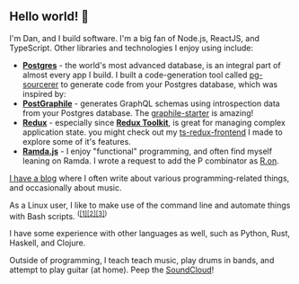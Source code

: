 ## Hello world! 👋

I'm Dan, and I build software. I'm a big fan of Node.js, ReactJS, and TypeScript. Other libraries and technologies I enjoy using include:
 
* [**Postgres**](https://www.postgresql.org/) - the world's most advanced database, is an integral part of almost every app I build. I built a code-generation tool called [pg-sourcerer](https://github.com//danielfgray/pg-sourcerer) to generate code from your Postgres database, which was inspired by:
* **[PostGraphile](https://www.postgraphile.org/)** - generates GraphQL schemas using introspection data from your Postgres database. The [graphile-starter](https://github.com/graphile/starter) is amazing!
* **[Redux](https://redux.js.org)** - especially since **[Redux Toolkit](https://redux-toolkit.js.org/)**, is great for managing complex application state. you might check out my [ts-redux-frontend](https://github.com/DanielFGray/ts-redux-frontend/) I made to explore some of it's features.
* **[Ramda.js](https://github.com/ramda/ramda)** - I enjoy "functional" programming, and often find myself leaning on Ramda. I wrote a request to add the P combinator as [R.on](https://github.com/ramda/ramda/commit/f181e06a9d8982a65a829b29410a3765c66f14a2#diff-085407b1efefd1e07aeceeb39e329c4c).

[I have a blog](https://danielfgray.com) where I often write about various programming-related things, and occasionally about music.

As a Linux user, I like to make use of the command line and automate things with Bash scripts. <sup>([[1]](https://github.com/danielfgray/dotfiles)[[2]](https://github.com/danielfgray/bin)[[3]](https://github.com/danielfgray/fzf-scripts))</sup> 

I have some experience with other languages as well, such as Python, Rust, Haskell, and Clojure.

Outside of programming, I teach teach music, play drums in bands, and attempt to play guitar (at home). Peep the [SoundCloud](https://soundcloud.com/danielfgray)!
